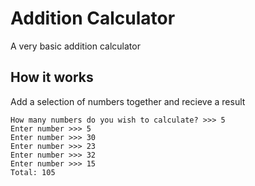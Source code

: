 # Addition Calculator
A very basic addition calculator

## How it works
Add a selection of numbers together and recieve a result
```
How many numbers do you wish to calculate? >>> 5
Enter number >>> 5
Enter number >>> 30
Enter number >>> 23
Enter number >>> 32
Enter number >>> 15
Total: 105
```
